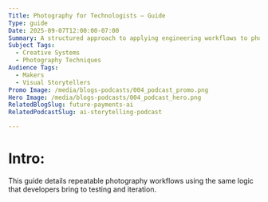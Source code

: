 ```yaml
---
Title: Photography for Technologists — Guide
Type: guide
Date: 2025-09-07T12:00:00-07:00
Summary: A structured approach to applying engineering workflows to photography.
Subject Tags:
  - Creative Systems
  - Photography Techniques
Audience Tags:
  - Makers
  - Visual Storytellers
Promo Image: /media/blogs-podcasts/004_podcast_promo.png
Hero Image: /media/blogs-podcasts/004_podcast_hero.png
RelatedBlogSlug: future-payments-ai
RelatedPodcastSlug: ai-storytelling-podcast

---
```


# Intro: 

This guide details repeatable photography workflows using the same logic that developers bring to testing and iteration.
